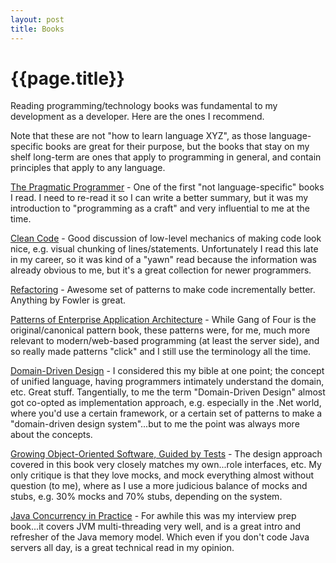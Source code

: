 ```yaml
---
layout: post
title: Books
---
```


{{page.title}}
==============

Reading programming/technology books was fundamental to my development as a developer. Here are the ones I recommend.

Note that these are not "how to learn language XYZ", as those language-specific books are great for their purpose, but the books that stay on my shelf long-term are ones that apply to programming in general, and contain principles that apply to any language.

[The Pragmatic Programmer](http://a.co/3egf2bU) - One of the first "not language-specific" books I read. I need to re-read it so I can write a better summary, but it was my introduction to "programming as a craft" and very influential to me at the time.

[Clean Code](http://a.co/ef0h37T) - Good discussion of low-level mechanics of making code look nice, e.g. visual chunking of lines/statements. Unfortunately I read this late in my career, so it was kind of a "yawn" read because the information was already obvious to me, but it's a great collection for newer programmers.

[Refactoring](http://a.co/cNawl8K) - Awesome set of patterns to make code incrementally better. Anything by Fowler is great.

[Patterns of Enterprise Application Architecture](http://a.co/ctBugwA) - While Gang of Four is the original/canonical pattern book, these patterns were, for me, much more relevant to modern/web-based programming (at least the server side), and so really made patterns "click" and I still use the terminology all the time.

[Domain-Driven Design](http://a.co/fZoRjjH) - I considered this my bible at one point; the concept of unified language, having programmers intimately understand the domain, etc. Great stuff. Tangentially, to me the term "Domain-Driven Design" almost got co-opted as implementation approach, e.g. especially in the .Net world, where you'd use a certain framework, or a certain set of patterns to make a "domain-driven design system"...but to me the point was always more about the concepts.

[Growing Object-Oriented Software, Guided by Tests](http://a.co/iBkBQfC) - The design approach covered in this book very closely matches my own...role interfaces, etc. My only critique is that they love mocks, and mock everything almost without question (to me), where as I use a more judicious balance of mocks and stubs, e.g. 30% mocks and 70% stubs, depending on the system.

[Java Concurrency in Practice](http://a.co/9OlKduS) - For awhile this was my interview prep book...it covers JVM multi-threading very well, and is a great intro and refresher of the Java memory model. Which even if you don't code Java servers all day, is a great technical read in my opinion.


